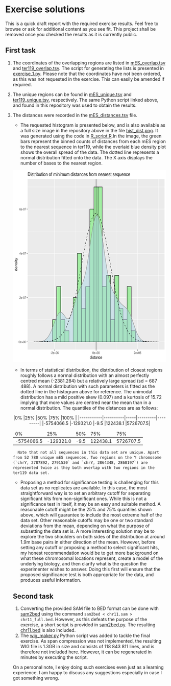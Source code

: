 # Exercise solutions

This is a quick draft report with the required exercise results. Feel free to browse or ask for additional content as you see fit. This project shall be removed once you checked the results as it is currently public.

## First task

1. The coordinates of the overlapping regions are listed in [mES\_overlap.tsv](mES_overlap.tsv) and [ter119\_overlap.tsv](ter119_overlap.tsv). The script for generating the lists is presented in [exercise\_1.py](exercise_1.py). Please note that the coordinates have not been ordered, as this was not requested in the exercise. This can easily be amended if required. 
2. The unique regions can be found in [mES\_unique.tsv](mES_unique.tsv) and [ter119\_unique.tsv](ter119_unique.tsv), respectively. The same Python script linked above, and found in this repository was used to obtain the results.
3. The distances were recorded in the [mES\_distances.tsv](mES_distances.tsv) file. 
   - The requested histogram is presented below, and is also available as a full size image in the repository above in the file [hist\_dist.png](hist_dist.png). It was generated using the code in [R\_script.R](R_script.R).In the image, the green bars represent the binned counts of distances from each mES region to the nearest sequence in ter119, while the overlaid blue density plot shows the overall spread of the data. The dotted line represents a normal distribution fitted onto the data. The X axis displays the number of bases to the nearest region.
   
   <p></p>
   <p align="center">
    <img src="hist_dist.png"  width="600" height="600" padding-top="30px">
   </p> 
   <p></p>
    
   - In terms of statistical distribution, the distribution of closest regions roughly follows
   a normal distribution with an almost perfectly centred mean (-2381.284) but a relatively large spread (sd = 687 488). A normal distribution with such parameters is fitted as the dotted line in the histogram above for reference. The unimodal distribution has a mild positive skew (0.097) and a kurtosis of 15.72 implying that more values are centred near the mean than in a normal distribution. The quantiles of the distances are as follows:	
   <p align="center">   
   |0%         |25%       |50%  |75%      |100%     |
   |-----------|----------|-----|---------|---------|
   |-5754066.5 |-129321.0 |-9.5 |122438.1 |5726707.5| 
   </p>
   
   <table>
    <thead>
        <tr>
            <td>0%</td>
            <td>25%</td>
            <td>50%</td>
            <td>75%</td>
            <td>75%</td>
        </tr>
    </thead>
    <tbody>
        <tr>
            <td>-5754066.5</td>
            <td>-129321.0</td>
            <td>-9.5</td>
            <td>122438.1</td>
            <td>5726707.5</td>
        </tr>
    </tbody>
</table>
   
      Note that not all sequences in this data set are unique. Apart from 52 780 unique mES sequences, Two regions on the Y chromosome (`chrY, 2787892, 2791530` and `chrY, 2864348, 2868197`) are represented twice as they both overlap with two regions in the ter119 data set.

   - Proposing a method for significance testing is challenging for this data set as no replicates are available. In this case, the most straightforward way is to set an arbitrary cutoff for separating significant hits from non-significant ones. While this is not a significance test in itself, it may be an easy and suitable method. A reasonable cutoff might be the 25% and 75% quantiles shown above, which will guarantee to include the most extreme half of the data set. Other reasonable cutoffs may be one or two standard deviations from the mean, depending on what the purpose of subsetting the data set is. 
   A more interesting solution may be to explore the two shoulders on both sides of the distribution at around 1.9m base pairs in either direction of the mean. However, before setting any cutoff or proposing a method to select significant hits, my honest recommendation would be to get more background on what these chromosomal locations represent, create a model of the underlying biology, and then clarify what is the question the experimenter wishes to answer. Doing this first will ensure that the proposed significance test is both appropriate for the data, and produces useful information.
   
## Second task

1. Converting the provided SAM file to BED format can be done with [sam2bed](https://bedops.readthedocs.io/en/latest/content/reference/file-management/conversion/sam2bed.html) using the command `sam2bed < chr11.sam > chr11_full.bed`. However, as this defeats the purpose of the exercise, a short script is provided in [sam2bed.py](sam2bed.py). The resulting [chr11.bed](chr11.bed) is also included.
2. The [wig\_maker.py](wig_maker.py) Python script was added to tackle the final exercise. As span compression was not implemented, the resulting WIG file is 1.3GB in size and consists of 118 843 811 lines, and is therefore not included here. However, it can be regenerated in minutes by executing the script.

On a personal note, I enjoy doing such exercises even just as a learning experience. I am happy to discuss any suggestions especially in case I got something wrong.
   